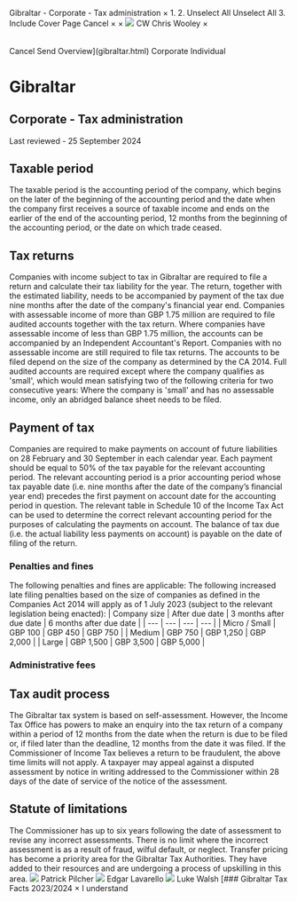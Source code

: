 Gibraltar - Corporate - Tax administration
×
1.
2.
Unselect All
Unselect All
3.
Include Cover Page
Cancel
×
×
![](-/media/world-wide-tax-summaries/attachments/global---chris-wooley.ashx%3Frev=ac5e5f3223b34096b1afc2a6009c7320&revision=ac5e5f32-23b3-4096-b1af-c2a6009c7320&hash=859B7ADC84DC2CBEC9760E9E6EE7DE6D0A8BFCDF)
CW
Chris Wooley
×
######
Cancel
Send
Overview](gibraltar.html)
Corporate
Individual
# Gibraltar
## Corporate - Tax administration
Last reviewed - 25 September 2024
## Taxable period
The taxable period is the accounting period of the company, which begins on the later of the beginning of the accounting period and the date when the company first receives a source of taxable income and ends on the earlier of the end of the accounting period, 12 months from the beginning of the accounting period, or the date on which trade ceased.
## Tax returns
Companies with income subject to tax in Gibraltar are required to file a return and calculate their tax liability for the year. The return, together with the estimated liability, needs to be accompanied by payment of the tax due nine months after the date of the company's financial year end.
Companies with assessable income of more than GBP 1.75 million are required to file audited accounts together with the tax return.
Where companies have assessable income of less than GBP 1.75 million, the accounts can be accompanied by an Independent Accountant's Report.
Companies with no assessable income are still required to file tax returns. The accounts to be filed depend on the size of the company as determined by the CA 2014. Full audited accounts are required except where the company qualifies as 'small', which would mean satisfying two of the following criteria for two consecutive years:
Where the company is 'small' and has no assessable income, only an abridged balance sheet needs to be filed.
## Payment of tax
Companies are required to make payments on account of future liabilities on 28 February and 30 September in each calendar year. Each payment should be equal to 50% of the tax payable for the relevant accounting period. The relevant accounting period is a prior accounting period whose tax payable date (i.e. nine months after the date of the company’s financial year end) precedes the first payment on account date for the accounting period in question. The relevant table in Schedule 10 of the Income Tax Act can be used to determine the correct relevant accounting period for the purposes of calculating the payments on account.
The balance of tax due (i.e. the actual liability less payments on account) is payable on the date of filing of the return.
### Penalties and fines
The following penalties and fines are applicable:
The following increased late filing penalties based on the size of companies as defined in the Companies Act 2014 will apply as of 1 July 2023 (subject to the relevant legislation being enacted):
| Company size | After due date | 3 months after due date | 6 months after due date |
| --- | --- | --- | --- |
| Micro / Small | GBP 100 | GBP 450 | GBP 750 |
| Medium | GBP 750 | GBP 1,250 | GBP 2,000 |
| Large | GBP 1,500 | GBP 3,500 | GBP 5,000 |
### Administrative fees
## Tax audit process
The Gibraltar tax system is based on self-assessment. However, the Income Tax Office has powers to make an enquiry into the tax return of a company within a period of 12 months from the date when the return is due to be filed or, if filed later than the deadline, 12 months from the date it was filed. If the Commissioner of Income Tax believes a return to be fraudulent, the above time limits will not apply.
A taxpayer may appeal against a disputed assessment by notice in writing addressed to the Commissioner within 28 days of the date of service of the notice of the assessment.
## Statute of limitations
The Commissioner has up to six years following the date of assessment to revise any incorrect assessments. There is no limit where the incorrect assessment is as a result of fraud, wilful default, or neglect.
Transfer pricing has become a priority area for the Gibraltar Tax Authorities. They have added to their resources and are undergoing a process of upskilling in this area.
![](-/media/world-wide-tax-summaries/gibraltarpatrick-pilcherpatrick-photo-2020jpg20211210112342923.ashx%3Frev=b23fe362b86b484d9a775fab8ef0e27d&revision=b23fe362-b86b-484d-9a77-5fab8ef0e27d&hash=FA6179ACA0D8F34E69163BAB5A28177B4D21A3B0)
Patrick Pilcher
![](-/media/world-wide-tax-summaries/gibraltaredgar-lavarellogibraltar--edgar-lavarellojpg20241210115257678.ashx%3Frev=b3c047415b4d4d07a2c87321b259a22e&revision=b3c04741-5b4d-4d07-a2c8-7321b259a22e&hash=17E2384AF08C32FF0BF3D7FE1CB495F3903BD61D)
Edgar Lavarello
![](-/media/world-wide-tax-summaries/gibraltarluke-walshgibraltar--luke-walshjpg20241210115345304.ashx%3Frev=69b3d306f30a429f8281aa469c2863c1&revision=69b3d306-f30a-429f-8281-aa469c2863c1&hash=890F5CE495D15EDB97B8CFDCDFB1934D79E8F70B)
Luke Walsh
[### Gibraltar Tax Facts 2023/2024
×
I understand
